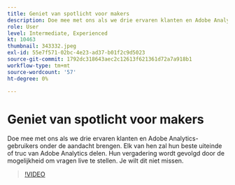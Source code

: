 ```yaml
---
title: Geniet van spotlicht voor makers
description: Doe mee met ons als we drie ervaren klanten en Adobe Analytics-gebruikers onder de aandacht brengen.
role: User
level: Intermediate, Experienced
kt: 10463
thumbnail: 343332.jpeg
exl-id: 55e7f571-02bc-4e23-ad37-b01f2c9d5023
source-git-commit: 1792dc318643aec2c12613f621361d72a7a918b1
workflow-type: tm+mt
source-wordcount: '57'
ht-degree: 0%

---
```


# Geniet van spotlicht voor makers

Doe mee met ons als we drie ervaren klanten en Adobe Analytics-gebruikers onder de aandacht brengen. Elk van hen zal hun beste uiteinde of truc van Adobe Analytics delen. Hun vergadering wordt gevolgd door de mogelijkheid om vragen live te stellen. Je wilt dit niet missen.

>[!VIDEO](https://video.tv.adobe.com/v/343332/?quality=12&learn=on)
